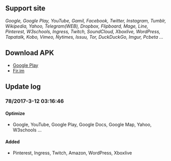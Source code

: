 ## Support site
*Google, Google Play, YouTube, Gamil, Facebook, Twitter, Instagram, Tumblr, Wikipedia, Yahoo, Telegram(WEB), Dropbox, Flipboard, Mage, Line, Pinterest, W3schools, Ingress, Twitch, SoundCloud, Xboxlive, WordPress, Tapatalk, Kobo, Vimeo, Nytimes, Issuu, Tor, DuckDuckGo, Imgur, Pcbeta ...*


## Download APK
*    [Google Play](https://play.google.com/store/apps/details?id=com.lerist.ghosts)
*    [Fir.im](https://fir.im/gohost)

## Update log
### 78/2017-3-12 03:16:46
#### Optimize 
* Google, YouTube, Google Play, Google Docs, Google Map, Yahoo, W3schools ...  
#### Added
* Pinterest, Ingress, Twitch, Amazon, WordPress, Xboxlive



